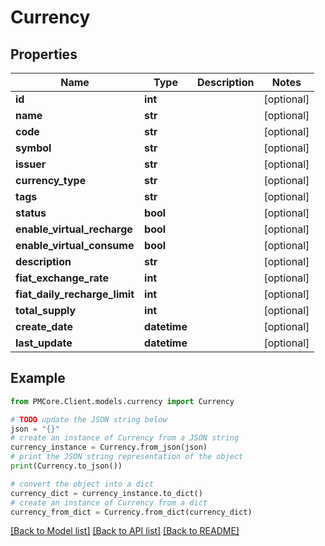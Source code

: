 # Currency


## Properties

Name | Type | Description | Notes
------------ | ------------- | ------------- | -------------
**id** | **int** |  | [optional] 
**name** | **str** |  | [optional] 
**code** | **str** |  | [optional] 
**symbol** | **str** |  | [optional] 
**issuer** | **str** |  | [optional] 
**currency_type** | **str** |  | [optional] 
**tags** | **str** |  | [optional] 
**status** | **bool** |  | [optional] 
**enable_virtual_recharge** | **bool** |  | [optional] 
**enable_virtual_consume** | **bool** |  | [optional] 
**description** | **str** |  | [optional] 
**fiat_exchange_rate** | **int** |  | [optional] 
**fiat_daily_recharge_limit** | **int** |  | [optional] 
**total_supply** | **int** |  | [optional] 
**create_date** | **datetime** |  | [optional] 
**last_update** | **datetime** |  | [optional] 

## Example

```python
from PMCore.Client.models.currency import Currency

# TODO update the JSON string below
json = "{}"
# create an instance of Currency from a JSON string
currency_instance = Currency.from_json(json)
# print the JSON string representation of the object
print(Currency.to_json())

# convert the object into a dict
currency_dict = currency_instance.to_dict()
# create an instance of Currency from a dict
currency_from_dict = Currency.from_dict(currency_dict)
```
[[Back to Model list]](../README.md#documentation-for-models) [[Back to API list]](../README.md#documentation-for-api-endpoints) [[Back to README]](../README.md)


